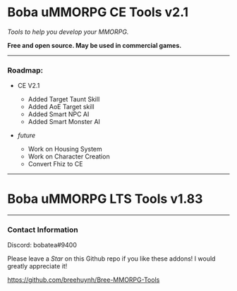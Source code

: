 # Boba uMMORPG CE Tools v2.1

*Tools to help you develop your MMORPG.*

**Free and open source. May be used in commercial games.**

------

### Roadmap:
* CE V2.1
  * Added Target Taunt Skill
  * Added AoE Target skill
  * Added Smart NPC AI
  * Added Smart Monster AI
 
* *future*
  * Work on Housing System
  * Work on Character Creation
  * Convert Fhiz to CE
  
------
  
# Boba uMMORPG LTS Tools v1.83

------

### Contact Information
Discord: bobatea#9400

Please leave a *Star* on this Github repo if you like these addons! I would greatly appreciate it!

https://github.com/breehuynh/Bree-MMORPG-Tools



